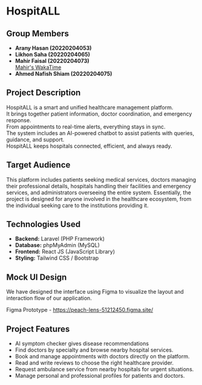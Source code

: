 # HospitALL

## Group Members
- **Arany Hasan (20220204053)**
  <!-- [Arany's WakaTime](https://wakatime.com/) -->
- **Likhon Saha (20220204065)**
  <!-- [Likhon's WakaTime](https://wakatime.com/) -->
- **Mahir Faisal (20220204073)**  
  [Mahir's WakaTime](https://wakatime.com/@amaterasu0001/projects/ckjzzgiklk?start=2025-07-25&end=2025-07-31)
- **Ahmed Nafish Shiam (20220204075)**
  <!-- [Shiam's WakaTime](https://wakatime.com/) -->

## Project Description
HospitALL is a smart and unified healthcare management platform.  
It brings together patient information, doctor coordination, and emergency response.  
From appointments to real-time alerts, everything stays in sync.  
The system includes an AI-powered chatbot to assist patients with queries, guidance, and support.  
HospitALL keeps hospitals connected, efficient, and always ready.

## Target Audience
This platform includes patients seeking medical services, 
doctors managing their professional details, hospitals handling their facilities and emergency services, 
and administrators overseeing the entire system. Essentially, the project is designed for anyone involved in the healthcare ecosystem, 
from the individual seeking care to the institutions providing it.

## Technologies Used 

- **Backend:** Laravel (PHP Framework)
- **Database:** phpMyAdmin (MySQL)
- **Frontend:** React JS (JavaScript Library)
- **Styling:** Tailwind CSS / Bootstrap

## Mock UI Design
 We have designed the interface using Figma to visualize the layout and interaction flow of our
 application.

  Figma Prototype - https://peach-lens-51212450.figma.site/

## Project Features
- AI symptom checker gives disease recommendations
- Find doctors by specialty and browse nearby hospital services.
- Book and manage appointments with doctors directly on the platform.
- Read and write reviews to choose the right healthcare provider.
- Request ambulance service from nearby hospitals for urgent situations.
- Manage personal and professional profiles for patients and doctors.


